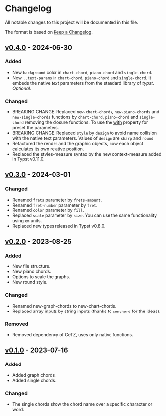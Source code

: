 # Changelog

All notable changes to this project will be documented in this file.

The format is based on [Keep a Changelog](https://keepachangelog.com/en/1.0.0/).

## [v0.4.0](https://github.com/ljgago/typst-chords/compare/v0.3.0...v0.4.0) - 2024-06-30

### Added

- New `background` color in `chart-chord`, `piano-chord` and `single-chord`.
- New `..text-params` in `chart-chord`, `piano-chord` and `single-chord`. It embeds the native *text* parameters from the standard library of *typst*. *Optional*.

### Changed

- BREAKING CHANGE. Replaced `new-chart-chords`, `new-piano-chords` and `new-single-chords` functions by `chart-chord`, `piano-chord` and `single-chord` removing the closure functions. To use the [with](https://typst.app/docs/reference/foundations/function/#definitions-with) property for preset the parameters.
- BREAKING CHANGE. Replaced `style` by `design` to avoid name collision with the native text parameters. Values of `design` are `sharp` and `round`
- Refactored the render and the graphic objects, now each object calculates its own relative position.
- Replaced the styles-measure syntax by the new context-measure added in Typst v0.11.0.

## [v0.3.0](https://github.com/ljgago/typst-chords/compare/v0.2.0...v0.3.0) - 2024-03-01

### Changed

- Renamed `frets` parameter by `frets-amount`.
- Renamed `fret-number` parameter by `fret`.
- Renamed `color` parameter by `fill`.
- Replaced `scale` parameter by `size`. You can use the same functionality using `em` units.
- Replaced new types released in Typst v0.8.0.

## [v0.2.0](https://github.com/ljgago/typst-chords/compare/v0.1.0...v0.2.0) - 2023-08-25

### Added

- New file structure.
- New piano chords.
- Options to scale the graphs.
- New round style.

### Changed

- Renamed new-graph-chords to new-chart-chords.
- Replaced array inputs by string inputs (thanks to `conchord` for the ideas).

### Removed

- Removed dependency of CeTZ, uses only native functions.

## [v0.1.0](https://github.com/ljgago/typst-chords/compare/v0.1.0...v0.1.0) - 2023-07-16

### Added

- Added graph chords.
- Added single chords.

### Changed

- The single chords show the chord name over a specific character or word.
